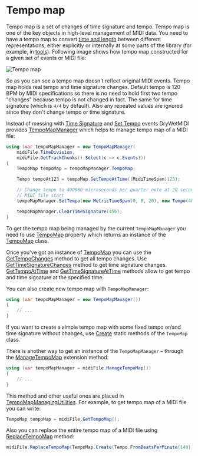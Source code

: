 ﻿---
uid: a_tempo_map
---

# Tempo map

Tempo map is a set of changes of time signature and tempo. Tempo map is one of the key objects in high-level management of MIDI data. You need to have a tempo map to convert [time and length](Time-and-length.md) between different representations, either explicitly or internally at some parts of the library (for example, in [tools](xref:a_tools_overview)). Following image shows how tempo map constructed for a given set of events or MIDI file:

![Tempo map](images/TempoMap.png)

So as you can see a tempo map doesn't reflect original MIDI events. Tempo map holds real tempo and time signature changes. Default tempo is 120 BPM by MIDI specifications so there is no need to hold first two tempo "changes" because tempo is not changed in fact. The same for time signature (which is `4/4` by default). Also any repeated values are ignored since they don't change tempo or time signature.

Instead of messing with [Time Signature](xref:Melanchall.DryWetMidi.Core.TimeSignatureEvent) and [Set Tempo](xref:Melanchall.DryWetMidi.Core.SetTempoEvent) events DryWetMIDI provides [TempoMapManager](xref:Melanchall.DryWetMidi.Interaction.TempoMapManager) which helps to manage tempo map of a MIDI file:

```csharp
using (var tempoMapManager = new TempoMapManager(
    midiFile.TimeDivision,
    midiFile.GetTrackChunks().Select(c => c.Events)))
{
    TempoMap tempoMap = tempoMapManager.TempoMap;

    Tempo tempoAt123 = tempoMap.GetTempoAtTime((MidiTimeSpan)123);

    // Change tempo to 400000 microseconds per quarter note at 20 seconds from
    // MIDI file start
    tempoMapManager.SetTempo(new MetricTimeSpan(0, 0, 20), new Tempo(400000));

    tempoMapManager.ClearTimeSignature(456);
}
```

To get the tempo map being managed by the current `TempoMapManager` you need to use [TempoMap](xref:Melanchall.DryWetMidi.Interaction.TempoMapManager.TempoMap) property which returns an instance of the [TempoMap](xref:Melanchall.DryWetMidi.Interaction.TempoMap) class.

Once you've got an instance of [TempoMap](xref:Melanchall.DryWetMidi.Interaction.TempoMap) you can use the [GetTempoChanges](xref:Melanchall.DryWetMidi.Interaction.TempoMap.GetTempoChanges) method to get all tempo changes. Use [GetTimeSignatureChanges](xref:Melanchall.DryWetMidi.Interaction.TempoMap.GetTimeSignatureChanges) method to get time signature changes. [GetTempoAtTime](xref:Melanchall.DryWetMidi.Interaction.TempoMap.GetTempoAtTime(Melanchall.DryWetMidi.Interaction.ITimeSpan)) and [GetTimeSignatureAtTime](xref:Melanchall.DryWetMidi.Interaction.TempoMap.GetTimeSignatureAtTime(Melanchall.DryWetMidi.Interaction.ITimeSpan)) methods allow to get tempo and time signature at the specified time.

You can also create new tempo map with `TempoMapManager`:

```csharp
using (var tempoMapManager = new TempoMapManager())
{
    // ...
}
```

If you want to create a simple tempo map with some fixed tempo or/and time signature without changes, use [Create](xref:Melanchall.DryWetMidi.Interaction.TempoMap.Create*) static methods of the `TempoMap` class.

There is another way to get an instance of the `TempoMapManager` – through the [ManageTempoMap](xref:Melanchall.DryWetMidi.Interaction.TempoMapManagingUtilities.ManageTempoMap*) extension method:

```csharp
using (var tempoMapManager = midiFile.ManageTempoMap())
{
    // ...
}
```

This method and other useful ones are placed in [TempoMapManagingUtilities](xref:Melanchall.DryWetMidi.Interaction.TempoMapManagingUtilities). For example, to get tempo map of a MIDI file you can write:

```csharp
TempoMap tempoMap = midiFile.GetTempoMap();
```

Also you can replace the entire tempo map of a MIDI file using [ReplaceTempoMap](xref:Melanchall.DryWetMidi.Interaction.TempoMapManagingUtilities.ReplaceTempoMap*) method:

```csharp
midiFile.ReplaceTempoMap(TempoMap.Create(Tempo.FromBeatsPerMinute(140)));
```